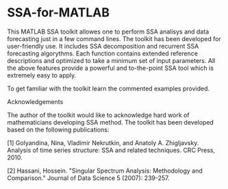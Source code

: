 SSA-for-MATLAB
==============

This MATLAB SSA toolkit allowes one to perform SSA analisys and data forecasting just in a few command lines.
The toolkit has been developed for user-friendly use.
It includes SSA decomposition and recurrent SSA forecasting algorythms.
Each function contains extended reference descriptions and optimized to take a minimum set of input parameters.
All the above features provide a powerful and to-the-point SSA tool which is extremely easy to apply.

To get familiar with the toolkit learn the commented examples provided.

Acknowledgements

The author of the toolkit would like to acknowledge hard work of mathematicians developing SSA method.
The toolkit has been developed based on the following publications:

[1]   Golyandina, Nina, Vladimir Nekrutkin, and Anatoly A. Zhigljavsky.
      Analysis of time series structure: SSA and related techniques. CRC Press, 2010.
      
[2]   Hassani, Hossein. "Singular Spectrum Analysis: Methodology and Comparison."
      Journal of Data Science 5 (2007): 239-257. 
